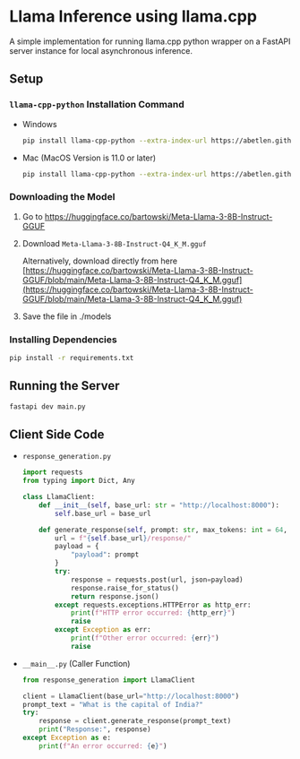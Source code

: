 # Llama Inference using llama.cpp
A simple implementation for running llama.cpp python wrapper on a FastAPI server instance for local asynchronous inference.

## Setup
### `llama-cpp-python` Installation Command
- Windows
    ```bash
    pip install llama-cpp-python --extra-index-url https://abetlen.github.io/llama-cpp-python/whl/cu124
    ```

- Mac (MacOS Version is 11.0 or later)
    ```bash
    pip install llama-cpp-python --extra-index-url https://abetlen.github.io/llama-cpp-python/whl/metal
    ```
### Downloading the Model
1. Go to https://huggingface.co/bartowski/Meta-Llama-3-8B-Instruct-GGUF
2. Download `Meta-Llama-3-8B-Instruct-Q4_K_M.gguf`

    Alternatively, download directly from here [https://huggingface.co/bartowski/Meta-Llama-3-8B-Instruct-GGUF/blob/main/Meta-Llama-3-8B-Instruct-Q4_K_M.gguf](https://huggingface.co/bartowski/Meta-Llama-3-8B-Instruct-GGUF/blob/main/Meta-Llama-3-8B-Instruct-Q4_K_M.gguf)
3. Save the file in ./models

### Installing Dependencies
```bash
pip install -r requirements.txt
```

## Running the Server
```bash
fastapi dev main.py
```

## Client Side Code
- `response_generation.py`
    ```python
    import requests
    from typing import Dict, Any

    class LlamaClient:
        def __init__(self, base_url: str = "http://localhost:8000"):
            self.base_url = base_url

        def generate_response(self, prompt: str, max_tokens: int = 64, stop: list[str] = ["Q:", "\n"], echo: bool = True) -> Dict[str, Any]:
            url = f"{self.base_url}/response/"
            payload = {
                "payload": prompt
            }
            try:
                response = requests.post(url, json=payload)
                response.raise_for_status()
                return response.json()
            except requests.exceptions.HTTPError as http_err:
                print(f"HTTP error occurred: {http_err}")
                raise
            except Exception as err:
                print(f"Other error occurred: {err}")
                raise
    ```

- `__main__.py` (Caller Function)
    ```python
    from response_generation import LlamaClient

    client = LlamaClient(base_url="http://localhost:8000")
    prompt_text = "What is the capital of India?"
    try:
        response = client.generate_response(prompt_text)
        print("Response:", response)
    except Exception as e:
        print(f"An error occurred: {e}")
    ```